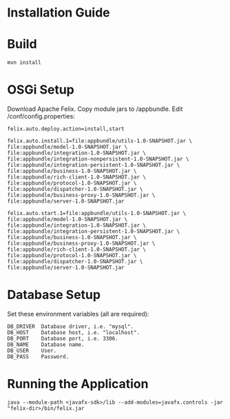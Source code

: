 # Installation Guide

# Build
```
mvn install
```

# OSGi Setup
Download Apache Felix. Copy module jars to <felix-dir>/appbundle. Edit <felix-dir>/conf/config.properties:
```
felix.auto.deploy.action=install,start

felix.auto.install.1=file:appbundle/utils-1.0-SNAPSHOT.jar \
file:appbundle/model-1.0-SNAPSHOT.jar \
file:appbundle/integration-1.0-SNAPSHOT.jar \
file:appbundle/integration-nonpersistent-1.0-SNAPSHOT.jar \
file:appbundle/integration-persistent-1.0-SNAPSHOT.jar \
file:appbundle/business-1.0-SNAPSHOT.jar \
file:appbundle/rich-client-1.0-SNAPSHOT.jar \
file:appbundle/protocol-1.0-SNAPSHOT.jar \
file:appbundle/dispatcher-1.0-SNAPSHOT.jar \
file:appbundle/business-proxy-1.0-SNAPSHOT.jar \
file:appbundle/server-1.0-SNAPSHOT.jar

felix.auto.start.1=file:appbundle/utils-1.0-SNAPSHOT.jar \
file:appbundle/model-1.0-SNAPSHOT.jar \
file:appbundle/integration-1.0-SNAPSHOT.jar \
file:appbundle/integration-persistent-1.0-SNAPSHOT.jar \
file:appbundle/business-1.0-SNAPSHOT.jar \
file:appbundle/business-proxy-1.0-SNAPSHOT.jar \
file:appbundle/rich-client-1.0-SNAPSHOT.jar \
file:appbundle/protocol-1.0-SNAPSHOT.jar \
file:appbundle/dispatcher-1.0-SNAPSHOT.jar \
file:appbundle/server-1.0-SNAPSHOT.jar
```

# Database Setup
Set these environment variables (all are required):
```
DB_DRIVER  Database driver, i.e. "mysql".
DB_HOST    Database host, i.e. "localhost".
DB_PORT    Database port, i.e. 3306.
DB_NAME    Database name.
DB_USER    User.
DB_PASS    Password.
```

# Running the Application
```
java --module-path <javafx-sdk>/lib --add-modules=javafx.controls -jar "felix-dir>/bin/felix.jar
```
